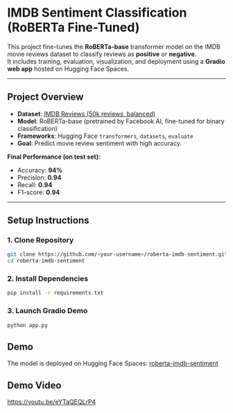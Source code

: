 # IMDB Sentiment Classification (RoBERTa Fine-Tuned)

This project fine-tunes the **RoBERTa-base** transformer model on the IMDB movie reviews dataset to classify reviews as **positive** or **negative**.  
It includes training, evaluation, visualization, and deployment using a **Gradio web app** hosted on Hugging Face Spaces.

---

## Project Overview
- **Dataset**: [IMDB Reviews (50k reviews, balanced)](https://huggingface.co/datasets/imdb)  
- **Model**: RoBERTa-base (pretrained by Facebook AI, fine-tuned for binary classification)  
- **Frameworks**: Hugging Face `transformers`, `datasets`, `evaluate`  
- **Goal**: Predict movie review sentiment with high accuracy.  

**Final Performance (on test set):**
- Accuracy: **94%**
- Precision: **0.94**
- Recall: **0.94**
- F1-score: **0.94**

---

## Setup Instructions

### 1. Clone Repository
```bash
git clone https://github.com/<your-username>/roberta-imdb-sentiment.git
cd roberta-imdb-sentiment
```

### 2. Install Dependencies
```bash
pip install -r requirements.txt
```

### 3. Launch Gradio Demo
```bash
python app.py
```

## Demo
The model is deployed on Hugging Face Spaces: [roberta-imdb-sentiment](https://huggingface.co/spaces/N4F1U/roberta-imdb-sentiment)

## Demo Video
https://youtu.be/eYTaQEQLrP4
